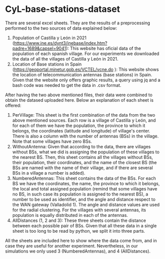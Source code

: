 # CyL-base-stations-dataset

There are several excel sheets. They are the results of a preprocessing performed to the two sources of data explained below:

1. Population of Castilla y León in 2021 (https://www.ine.es/dynt3/inebase/index.htm?padre=1689&capsel=9041): This website has oficial data of the population of each spanish village. For our experiments we downloaded the data of all the villages of Castilla y León in 2021.
2. Location of Base stations in Spain (https://geoportal.minetur.gob.es/VCTEL/vcne.do ): This website shows the location of telecommunication antennas (base stations) in Spain. Given that the website only offers graphic results, a query using jq and a bash code was needed to get the data in .csv format.

After having the two above mentioned files, their data were combined to obtain the datased uploaded here. Below an explanation of each sheet is offered:

1. PerVillage: This sheet is the first combination of the data from the two above mentioned sources. Each row is a village of Castilla y León, and for each of them we have the population, the province to which it belongs, the coordinates (latitude and longitude) of village's center. There is also a column with the number of antennas (BSs) in the village. Note that some villages have zero BSs.
2. WithoutAntenna: Given that according to the data, there are villages without BSs, what we did is assigning the population of these villages to the nearest BS. Then, this sheet contains all the villages without BSs, their population, their coordinates, and the name of the closest BS (the BSs are named with the name of their village, and if there are several BSs in a village a number is added).
3. NumberedAntennas: This sheet contains the data of the BSs. For each BS we have the coordinates, the name, the province to which it belongs, the local and total assigned population (remind that some villages have no BS, in such case its population is assigned to the nearest BS), a number to be used as identifier, and the angle and distance respect to the WAN gateway (Valladolid 1). The angle and distance values are used for the radial clustering. For the villages with several antennas, its population is equally distributed in each of the antennas.
4. AllDistances (1, 2 and 3): These three sheets contain the distance between each possible pair of BSs. Given that all these data in a single sheet is too long to be read by python, we split it into three parts.

All the sheets are included here to show where the data come from, and in case they are useful for another experiment. Nevertheless, in our simulations we only used 3 (NumberedAntennas), and 4 (AllDistances).
